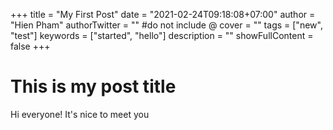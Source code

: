 +++
title = "My First Post"
date = "2021-02-24T09:18:08+07:00"
author = "Hien Pham"
authorTwitter = "" #do not include @
cover = ""
tags = ["new", "test"]
keywords = ["started", "hello"]
description = ""
showFullContent = false
+++
# This is my post title

Hi everyone! It's nice to meet you
